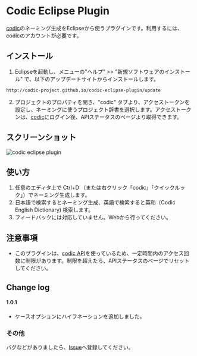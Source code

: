 # Codic Eclipse Plugin

[codic](https://codic.jp/)のネーミング生成をEclipseから使うプラグインです。利用するには、codicのアカウントが必要です。

## インストール
1. Eclipseを起動し、メニューの"ヘルプ" >> "新規ソフトウェアのインストール" で、以下のアップデートサイトからインストールします。

  `http://codic-project.github.io/codic-eclipse-plugin/update`
  
2. プロジェクトのプロパティを開き、"codic" タブより、アクセストークンを設定し、ネーミングに使うプロジェクト辞書を選択します。アクセストークンは、[codic](https://codic.jp/)にログイン後、APIステータスのページより取得できます。

## スクリーンショット
![codic eclipse plugin](https://codic.jp/external/github/eclipse_plugins.png)

## 使い方
1. 任意のエディタ上で Ctrl+D （または右クリック「codic」「クイックルック」）でネーミング生成します。
2. 日本語で検索するとネーミング生成、英語で検索すると英和（Codic English Dictionary) 検索します。
4. フィードバックには対応していません。Webから行ってください。

## 注意事項
- このプラグインは、[codic API](https://codic.jp/docs/api)を使っているため、一定時間内のアクセス回数に制限があります。制限を超えたら、APIステータスのページでリセットしてください。

## Change log

#### 1.0.1
- ケースオプションにハイフネーションを追加しました。

### その他
バグなどがありましたら、[Issue](https://github.com/codic-project/codic-eclipse-plugin/issues)へ登録してください。
